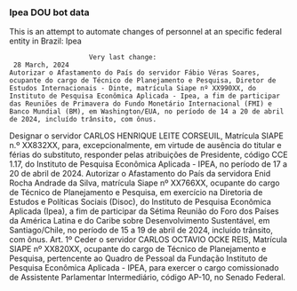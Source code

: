  ### Ipea DOU bot data
 This is an attempt to automate changes of personnel at an specific federal entity in Brazil: Ipea
 
                        Very last change: 
 	 28 March, 2024
	Autorizar o Afastamento do País do servidor Fábio Véras Soares, ocupante do cargo de Técnico de Planejamento e Pesquisa, Diretor de Estudos Internacionais - Dinte, matrícula Siape nº XX990XX, do Instituto de Pesquisa Econômica Aplicada - Ipea, a fim de participar das Reuniões de Primavera do Fundo Monetário Internacional (FMI) e Banco Mundial (BM), em Washington/EUA, no período de 14 a 20 de abril de 2024, incluído trânsito, com ônus.
Designar o servidor CARLOS HENRIQUE LEITE CORSEUIL, Matrícula SIAPE n.º XX832XX, para, excepcionalmente, em virtude de ausência do titular e férias do substituto, responder pelas atribuições de Presidente, código CCE 1.17, do Instituto de Pesquisa Econômica Aplicada - IPEA, no período de 17 a 20 de abril de 2024.
Autorizar o Afastamento do País da servidora Enid Rocha Andrade da Silva, matrícula Siape nº XX766XX, ocupante do cargo de Técnico de Planejamento e Pesquisa, em exercício na Diretoria de Estudos e Políticas Sociais (Disoc), do Instituto de Pesquisa Econômica Aplicada (Ipea), a fim de participar da Sétima Reunião do Foro dos Países da América Latina e do Caribe sobre Desenvolvimento Sustentável, em Santiago/Chile, no período de 15 a 19 de abril de 2024, incluído trânsito, com ônus.
Art. 1º Ceder o servidor CARLOS OCTAVIO OCKE REIS, Matrícula SIAPE nº XX820XX, ocupante do cargo de Técnico de Planejamento e Pesquisa, pertencente ao Quadro de Pessoal da Fundação Instituto de Pesquisa Econômica Aplicada - IPEA, para exercer o cargo comissionado de Assistente Parlamentar Intermediário, código AP-10, no Senado Federal.

